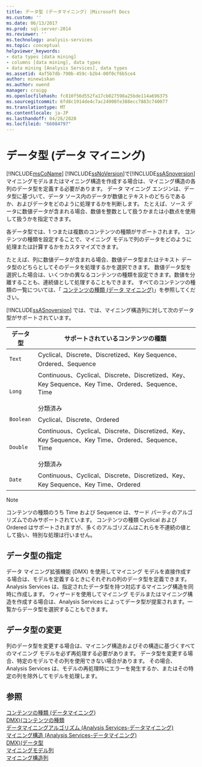 ```yaml
---
title: データ型 (データマイニング) |Microsoft Docs
ms.custom: ''
ms.date: 06/13/2017
ms.prod: sql-server-2014
ms.reviewer: ''
ms.technology: analysis-services
ms.topic: conceptual
helpviewer_keywords:
- data types [data mining]
- columns [data mining], data types
- data mining [Analysis Services], data types
ms.assetid: 4af5b7db-790b-459c-b2b4-00f0cf6b5ce4
author: minewiskan
ms.author: owend
manager: craigg
ms.openlocfilehash: fc810f56d552fa17cb027598a25bde114a696375
ms.sourcegitcommit: 6fd8c1914de4c7ac24900fe388ecc7883c740077
ms.translationtype: MT
ms.contentlocale: ja-JP
ms.lasthandoff: 04/26/2020
ms.locfileid: "66084797"
---
```

# <a name="data-types-data-mining"></a>データ型 (データ マイニング)
  [!INCLUDE[msCoName](../../includes/msconame-md.md)] [!INCLUDE[ssNoVersion](../../includes/ssnoversion-md.md)]で[!INCLUDE[ssASnoversion](../../includes/ssasnoversion-md.md)]マイニングモデルまたはマイニング構造を作成する場合は、マイニング構造の各列のデータ型を定義する必要があります。 データ マイニング エンジンは、データ型に基づいて、データ ソース内のデータが数値とテキストのどちらであるか、およびデータをどのように処理するかを判断します。 たとえば、ソース データに数値データが含まれる場合、数値を整数として扱うかまたは小数点を使用して扱うかを指定できます。  
  
 各データ型では、1 つまたは複数のコンテンツの種類がサポートされます。 コンテンツの種類を設定することで、マイニング モデルで列のデータをどのように処理または計算するかをカスタマイズできます。  
  
 たとえば、列に数値データが含まれる場合、数値データ型またはテキスト データ型のどちらとしてそのデータを処理するかを選択できます。 数値データ型を選択した場合は、いくつかの異なるコンテンツの種類を設定できます。数値を分離することも、連続値として処理することもできます。 すべてのコンテンツの種類の一覧については、「 [コンテンツの種類 (データ マイニング)](content-types-data-mining.md)」を参照してください。  
  
 [!INCLUDE[ssASnoversion](../../includes/ssasnoversion-md.md)] では、では、マイニング構造列に対して次のデータ型がサポートされています。  
  
|データ型|サポートされているコンテンツの種類|  
|---------------|-----------------------------|  
|`Text`|Cyclical、Discrete、Discretized、Key Sequence、Ordered、Sequence|  
|`Long`|Continuous、Cyclical、Discrete、Discretized、Key、Key Sequence、Key Time、Ordered、Sequence、Time<br /><br /> 分類済み|  
|`Boolean`|Cyclical、Discrete、Ordered|  
|`Double`|Continuous、Cyclical、Discrete、Discretized、Key、Key Sequence、Key Time、Ordered、Sequence、Time<br /><br /> 分類済み|  
|`Date`|Continuous、Cyclical、Discrete、Discretized、Key、Key Sequence、Key Time、Ordered|  
  
> [!NOTE]  
>  コンテンツの種類のうち Time および Sequence は、サード パーティのアルゴリズムでのみサポートされています。 コンテンツの種類 Cyclical および Ordered はサポートされますが、多くのアルゴリズムはこれらを不連続の値として扱い、特別な処理は行いません。  
  
## <a name="specifying-a-data-type"></a>データ型の指定  
 データ マイニング拡張機能 (DMX) を使用してマイニング モデルを直接作成する場合は、モデルを定義するときにそれぞれの列のデータ型を定義できます。Analysis Services は、指定されたデータ型を持つ対応するマイニング構造を同時に作成します。 ウィザードを使用してマイニング モデルまたはマイニング構造を作成する場合は、Analysis Services によってデータ型が提案されます。一覧からデータ型を選択することもできます。  
  
## <a name="changing-a-data-type"></a>データ型の変更  
 列のデータ型を変更する場合は、マイニング構造およびその構造に基づくすべてのマイニング モデルを必ず再処理する必要があります。 データ型を変更する場合、特定のモデルでその列を使用できない場合があります。 その場合、Analysis Services は、モデルの再処理時にエラーを発生するか、またはその特定の列を除外してモデルを処理します。  
  
## <a name="see-also"></a>参照  
 [コンテンツの種類 &#40;データマイニング&#41;](content-types-data-mining.md)   
 [DMX&#41;&#40;コンテンツの種類](/sql/dmx/content-types-dmx)   
 [データマイニングアルゴリズム &#40;Analysis Services-データマイニング&#41;](data-mining-algorithms-analysis-services-data-mining.md)   
 [マイニング構造 &#40;Analysis Services-データマイニング&#41;](mining-structures-analysis-services-data-mining.md)   
 [DMX&#41;&#40;データ型](/sql/dmx/data-types-dmx)   
 [マイニングモデル列](mining-model-columns.md)   
 [マイニング構造列](mining-structure-columns.md)  
  
  
